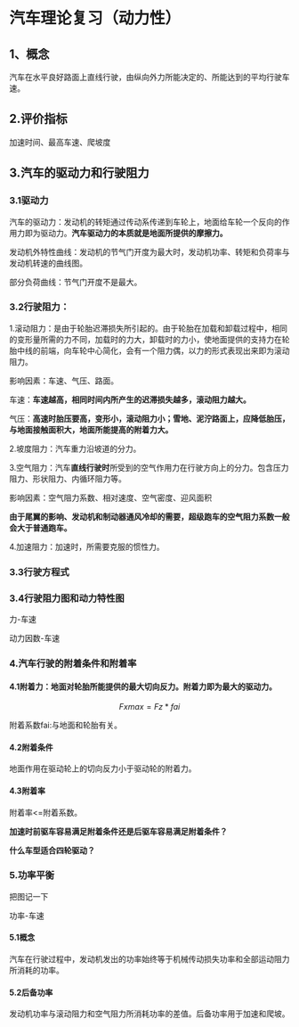 # 汽车理论复习（动力性）

## 1、概念

汽车在水平良好路面上直线行驶，由纵向外力所能决定的、所能达到的平均行驶车速。

## 2.评价指标

加速时间、最高车速、爬坡度

## 3.汽车的驱动力和行驶阻力

### 3.1驱动力

汽车的驱动力：发动机的转矩通过传动系传递到车轮上，地面给车轮一个反向的作用力即为驱动力。**汽车驱动力的本质就是地面所提供的摩擦力。**

发动机外特性曲线：发动机的节气门开度为最大时，发动机功率、转矩和负荷率与发动机转速的曲线图。

部分负荷曲线：节气门开度不是最大。

### **3.2行驶阻力：**

1.滚动阻力：是由于轮胎迟滞损失所引起的。由于轮胎在加载和卸载过程中，相同的变形量所需的力不同，加载时的力大，卸载时的力小，使地面提供的支持力在轮胎中线的前端，向车轮中心简化，会有一个阻力偶，以力的形式表现出来即为滚动阻力。

影响因素：车速、气压、路面。

车速：**车速越高，相同时间内所产生的迟滞损失越多，滚动阻力越大。**

气压：**高速时胎压要高，变形小，滚动阻力小；雪地、泥泞路面上，应降低胎压，与地面接触面积大，地面所能提高的附着力大。**

2.坡度阻力：汽车重力沿坡道的分力。

3.空气阻力：汽车**直线行驶时**所受到的空气作用力在行驶方向上的分力。包含压力阻力、形状阻力、内循环阻力等。

影响因素：空气阻力系数、相对速度、空气密度、迎风面积

**由于尾翼的影响、发动机和制动器通风冷却的需要，超级跑车的空气阻力系数一般会大于普通跑车。**

4.加速阻力：加速时，所需要克服的惯性力。

### 3.3行驶方程式

### 3.4行驶阻力图和动力特性图

力-车速

动力因数-车速

### 4.汽车行驶的附着条件和附着率

#### 4.1附着力：地面对轮胎所能提供的最大切向反力。**附着力即为最大的驱动力。**

$$
Fxmax=Fz*fai
$$

附着系数fai:与地面和轮胎有关。

#### 4.2附着条件

地面作用在驱动轮上的切向反力小于驱动轮的附着力。

#### 4.3附着率

附着率<=附着系数。

**加速时前驱车容易满足附着条件还是后驱车容易满足附着条件？**

**什么车型适合四轮驱动？**

### 5.功率平衡

把图记一下

功率-车速

#### 5.1概念

汽车在行驶过程中，发动机发出的功率始终等于机械传动损失功率和全部运动阻力所消耗的功率。

#### 5.2后备功率

发动机功率与滚动阻力和空气阻力所消耗功率的差值。后备功率用于加速和爬坡。